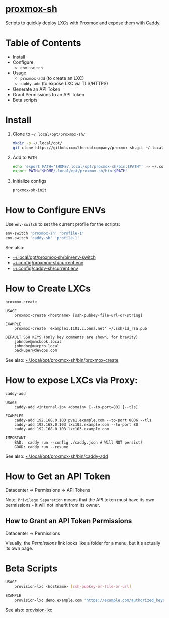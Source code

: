 # [proxmox-sh](https://github.com/therootcompany/proxmox-sh)

Scripts to quickly deploy LXCs with Proxmox and expose them with Caddy.

# Table of Contents

-   Install
-   Configure
    -   `env-switch`
-   Usage
    -   `proxmox-add` (to create an LXC)
    -   `caddy-add` (to expose LXC via TLS/HTTPS)
-   Generate an API Token
-   Grant Permissions to an API Token
-   Beta scripts

# Install

1. Clone to `~/.local/opt/proxmox-sh/`
    ```sh
    mkdir -p ~/.local/opt/
    git clone https://github.com/therootcompany/proxmox-sh.git ~/.local/opt/proxmox-sh
    ```
2. Add to `PATH`
    ```sh
    echo 'export PATH="$HOME/.local/opt/proxmox-sh/bin:$PATH"' >> ~/.config/envman/PATH.env
    export PATH="$HOME/.local/opt/proxmox-sh/bin:$PATH"
    ```
3. Initialize configs

    ```sh
    proxmox-sh-init
    ```

# How to Configure ENVs

Use `env-switch` to set the current profile for the scripts:

```sh
env-switch 'proxmox-sh' 'profile-1'
env-switch 'caddy-sh' 'profile-1'
```

See also:

-   [~/.local/opt/proxmox-sh/bin/env-switch](./bin/env-switch)
-   [~/.config/proxmox-sh/current.env](./example.proxmox-sh.env)
-   [~/.config/caddy-sh/current.env](./example.proxmox-sh.env)

# How to Create LXCs

```sh
proxmox-create
```

```text
USAGE
    proxmox-create <hostname> [ssh-pubkey-file-url-or-string]

EXAMPLE
    proxmox-create 'example1.1101.c.bnna.net' ~/.ssh/id_rsa.pub

DEFAULT SSH KEYS (only key comments are shown, for brevity)
    johndoe@macbook.local
    johndoe@macpro.local
    backuper@devops.com
```

See also: [~/.local/opt/proxmox-sh/bin/proxmox-create](./bin/proxmox-create)

# How to expose LXCs via Proxy:

```sh
caddy-add
```

```text
USAGE
    caddy-add <internal-ip> <domain> [--to-port=80] [--tls]

EXAMPLES
    caddy-add 192.168.0.103 pve1.example.com --to-port 8006 --tls
    caddy-add 192.168.0.103 lxc103.example.com --to-port 80
    caddy-add 192.168.0.103 lxc103.example.com

IMPORTANT
    BAD:  caddy run --config ./caddy.json # Will NOT persist!
    GOOD: caddy run --resume
```

See also: [~/.local/opt/proxmox-sh/bin/caddy-add](./bin/caddy-add)

# How to Get an API Token

Datacenter => Permissions => API Tokens

Note: `Privilege Separation` means that the API token must have its own permissions - it will not inherit from its owner.

## How to Grant an API Token Permissions

Datacenter => Permissions

Visually, the _Permissions_ link looks like a folder for a menu, but it's actually its own page.

# Beta Scripts

```sh
USAGE
    provision-lxc <hostname> [ssh-pubkey-or-file-or-url]

EXAMPLE
    provision-lxc demo.example.com 'https://example.com/authorized_keys'
```

See also: [provision-lxc](./provision-lxc)
